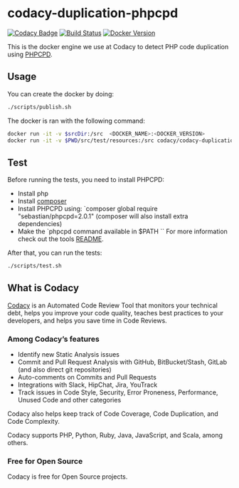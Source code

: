 # codacy-duplication-phpcpd

[![Codacy Badge](https://api.codacy.com/project/badge/Grade/255bfb481d0742caac7c898f847baf5c)](https://www.codacy.com/app/Codacy/codacy-duplication-phpcpd?utm_source=github.com&amp;utm_medium=referral&amp;utm_content=codacy/codacy-duplication-phpcpd&amp;utm_campaign=Badge_Grade)
[![Build Status](https://circleci.com/gh/codacy/codacy-duplication-phpcpd.svg?style=shield&circle-token=:circle-token)](https://circleci.com/gh/codacy/codacy-duplication-phpcpd)
[![Docker Version](https://images.microbadger.com/badges/version/codacy/codacy-duplciation-phpcpd.svg)](https://microbadger.com/images/codacy/codacy-duplication-phpcpd "Get your own version badge on microbadger.com")

This is the docker engine we use at Codacy to detect PHP code duplication using [PHPCPD](https://github.com/sebastianbergmann/phpcpd/).

## Usage

You can create the docker by doing:

```bash
./scripts/publish.sh
```

The docker is ran with the following command:

```bash
docker run -it -v $srcDir:/src  <DOCKER_NAME>:<DOCKER_VERSION>
docker run -it -v $PWD/src/test/resources:/src codacy/codacy-duplication-phpcpd:latest
```

## Test

Before running the tests, you need to install PHPCPD:
  * Install php 
  * Install [composer](https://getcomposer.org/download/)
  * Install PHPCPD using: `composer global require "sebastian/phpcpd=2.0.1" (composer will also install extra dependencies)
  * Make the `phpcpd command available in $PATH
  ``
For more information check out the tools [README](https://github.com/sebastianbergmann/phpcpd/blob/master/README.md).

After that, you can run the tests:

```bash
./scripts/test.sh
```

## What is Codacy

[Codacy](https://www.codacy.com/) is an Automated Code Review Tool that monitors your technical debt, helps you improve your code quality, teaches best practices to your developers, and helps you save time in Code Reviews.

### Among Codacy’s features

* Identify new Static Analysis issues
* Commit and Pull Request Analysis with GitHub, BitBucket/Stash, GitLab (and also direct git repositories)
* Auto-comments on Commits and Pull Requests
* Integrations with Slack, HipChat, Jira, YouTrack
* Track issues in Code Style, Security, Error Proneness, Performance, Unused Code and other categories

Codacy also helps keep track of Code Coverage, Code Duplication, and Code Complexity.

Codacy supports PHP, Python, Ruby, Java, JavaScript, and Scala, among others.

### Free for Open Source

Codacy is free for Open Source projects.
